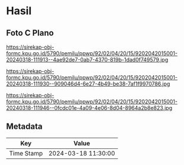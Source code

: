 # Hasil

## Foto C Plano

https://sirekap-obj-formc.kpu.go.id/5790/pemilu/ppwp/92/02/04/20/15/9202042015001-20240318-111913--4ae92de7-0ab7-4370-819b-1dad0f749579.jpg

https://sirekap-obj-formc.kpu.go.id/5790/pemilu/ppwp/92/02/04/20/15/9202042015001-20240318-111930--909046d4-6e27-4b49-be38-7af1f9970786.jpg

https://sirekap-obj-formc.kpu.go.id/5790/pemilu/ppwp/92/02/04/20/15/9202042015001-20240318-111946--0fcdc01e-4a09-4e06-8d04-8964a2b8e823.jpg


## Metadata

| Key        | Value               |
| ---------- | ------------------- |
| Time Stamp | 2024-03-18 11:30:00 |



